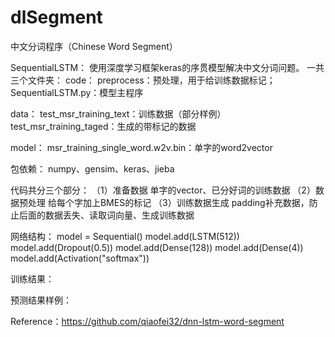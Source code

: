 # dlSegment
中文分词程序（Chinese Word Segment）


SequentialLSTM：
使用深度学习框架keras的序贯模型解决中文分词问题。
一共三个文件夹：
code：
preprocess：预处理，用于给训练数据标记；
SequentialLSTM.py：模型主程序

data：
test_msr_training_text：训练数据（部分样例）
test_msr_training_taged：生成的带标记的数据

model：
msr_training_single_word.w2v.bin：单字的word2vector

包依赖：
numpy、gensim、keras、jieba

代码共分三个部分：
（1）准备数据
单字的vector、已分好词的训练数据
（2）数据预处理
给每个字加上BMES的标记
（3）训练数据生成
padding补充数据，防止后面的数据丢失、读取词向量、生成训练数据

网络结构：
model = Sequential()
model.add(LSTM(512))
model.add(Dropout(0.5))
model.add(Dense(128))
model.add(Dense(4))
model.add(Activation("softmax"))


训练结果：


预测结果样例：


Reference：https://github.com/qiaofei32/dnn-lstm-word-segment


